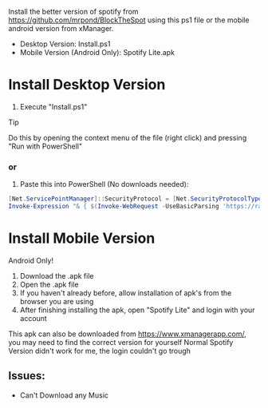 Install the better version of spotify from https://github.com/mrpond/BlockTheSpot using this ps1 file or the mobile android version from xManager.
- Desktop Version: Install.ps1
- Mobile Version (Android Only): Spotify Lite.apk

# **Install Desktop Version**
1. Execute "Install.ps1"
> [!TIP]
> Do this by opening the context menu of the file (right click) and pressing "Run with PowerShell"
### or
1. Paste this into PowerShell (No downloads needed):
   
``` ps1
[Net.ServicePointManager]::SecurityProtocol = [Net.SecurityProtocolType]::Tls12
Invoke-Expression "& { $(Invoke-WebRequest -UseBasicParsing 'https://raw.githubusercontent.com/JameDevOfficial/SpotifyInstaller/refs/heads/main/install.ps1') } -UninstallSpotifyStoreEdition -UpdateSpotify"
```

# **Install Mobile Version**
Android Only!
1. Download the .apk file
2. Open the .apk file
3. If you haven't already before, allow installation of apk's from the browser you are using
4. After finishing installing the apk, open "Spotify Lite" and login with your account

This apk can also be downloaded from https://www.xmanagerapp.com/, you may need to find the correct version for yourself 
Normal Spotify Version didn't work for me, the login couldn't go trough

## Issues:
- Can't Download any Music

